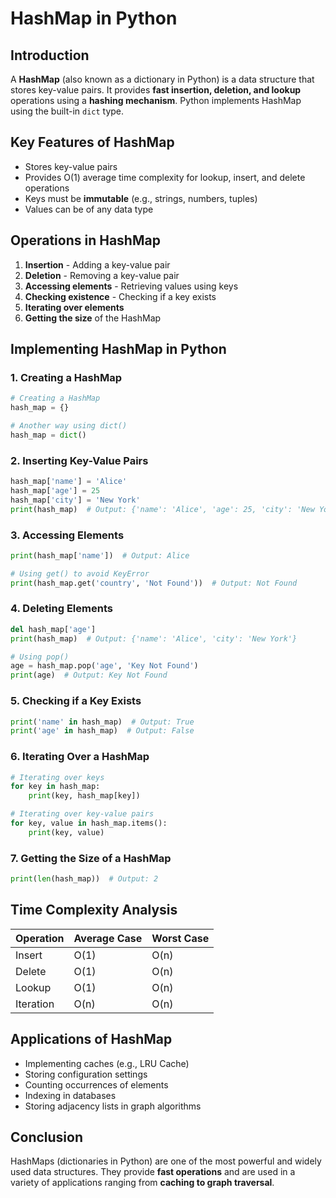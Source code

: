# HashMap in Python

## Introduction
A **HashMap** (also known as a dictionary in Python) is a data structure that stores key-value pairs. It provides **fast insertion, deletion, and lookup** operations using a **hashing mechanism**. Python implements HashMap using the built-in `dict` type.

## Key Features of HashMap
- Stores key-value pairs
- Provides O(1) average time complexity for lookup, insert, and delete operations
- Keys must be **immutable** (e.g., strings, numbers, tuples)
- Values can be of any data type

## Operations in HashMap
1. **Insertion** - Adding a key-value pair
2. **Deletion** - Removing a key-value pair
3. **Accessing elements** - Retrieving values using keys
4. **Checking existence** - Checking if a key exists
5. **Iterating over elements**
6. **Getting the size** of the HashMap

## Implementing HashMap in Python

### 1. Creating a HashMap
```python
# Creating a HashMap
hash_map = {}

# Another way using dict()
hash_map = dict()
```

### 2. Inserting Key-Value Pairs
```python
hash_map['name'] = 'Alice'
hash_map['age'] = 25
hash_map['city'] = 'New York'
print(hash_map)  # Output: {'name': 'Alice', 'age': 25, 'city': 'New York'}
```

### 3. Accessing Elements
```python
print(hash_map['name'])  # Output: Alice

# Using get() to avoid KeyError
print(hash_map.get('country', 'Not Found'))  # Output: Not Found
```

### 4. Deleting Elements
```python
del hash_map['age']
print(hash_map)  # Output: {'name': 'Alice', 'city': 'New York'}

# Using pop()
age = hash_map.pop('age', 'Key Not Found')
print(age)  # Output: Key Not Found
```

### 5. Checking if a Key Exists
```python
print('name' in hash_map)  # Output: True
print('age' in hash_map)  # Output: False
```

### 6. Iterating Over a HashMap
```python
# Iterating over keys
for key in hash_map:
    print(key, hash_map[key])

# Iterating over key-value pairs
for key, value in hash_map.items():
    print(key, value)
```

### 7. Getting the Size of a HashMap
```python
print(len(hash_map))  # Output: 2
```

## Time Complexity Analysis
| Operation     | Average Case | Worst Case |
|--------------|-------------|------------|
| Insert       | O(1)        | O(n)       |
| Delete       | O(1)        | O(n)       |
| Lookup       | O(1)        | O(n)       |
| Iteration    | O(n)        | O(n)       |

## Applications of HashMap
- Implementing caches (e.g., LRU Cache)
- Storing configuration settings
- Counting occurrences of elements
- Indexing in databases
- Storing adjacency lists in graph algorithms

## Conclusion
HashMaps (dictionaries in Python) are one of the most powerful and widely used data structures. They provide **fast operations** and are used in a variety of applications ranging from **caching to graph traversal**.

